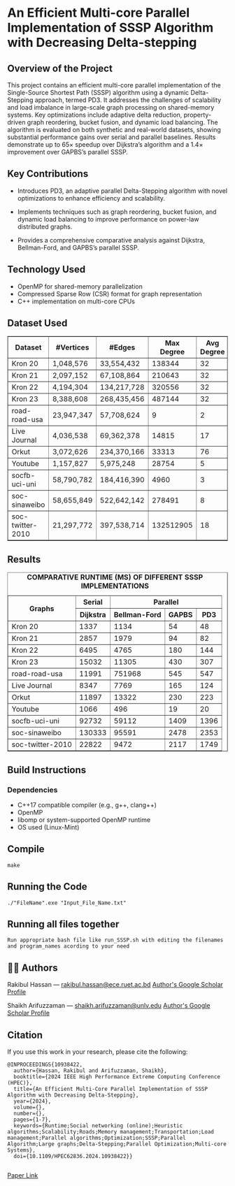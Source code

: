 # An Efficient Multi-core Parallel Implementation of SSSP Algorithm with Decreasing Delta-stepping

## Overview of the Project
This project contains an efficient multi-core parallel implementation of the Single-Source Shortest Path (SSSP) algorithm using a dynamic Delta-Stepping approach, termed PD3. It addresses the challenges of scalability and load imbalance in large-scale graph processing on shared-memory systems. Key optimizations include adaptive delta reduction, property-driven graph reordering, bucket fusion, and dynamic load balancing. The algorithm is evaluated on both synthetic and real-world datasets, showing substantial performance gains over serial and parallel baselines. Results demonstrate up to 65× speedup over Dijkstra’s algorithm and a 1.4× improvement over GAPBS’s parallel SSSP.

## Key Contributions
* Introduces PD3, an adaptive parallel Delta-Stepping algorithm with novel optimizations to enhance efficiency and scalability.

* Implements techniques such as graph reordering, bucket fusion, and dynamic load balancing to improve performance on power-law distributed graphs.

* Provides a comprehensive comparative analysis against Dijkstra, Bellman-Ford, and GAPBS’s parallel SSSP.

## Technology Used
* OpenMP for shared-memory parallelization
* Compressed Sparse Row (CSR) format for graph representation
* C++ implementation on multi-core CPUs

## Dataset Used
<table border="1" cellpadding="5" cellspacing="0">
  <thead>
    <tr>
      <th>Dataset</th>
      <th>#Vertices</th>
      <th>#Edges</th>
      <th>Max Degree</th>
      <th>Avg Degree</th>
    </tr>
  </thead>
  <tbody>
    <tr>
      <td>Kron 20</td>
      <td>1,048,576</td>
      <td>33,554,432</td>
      <td>138344</td>
      <td>32</td>
    </tr>
    <tr>
      <td>Kron 21</td>
      <td>2,097,152</td>
      <td>67,108,864</td>
      <td>210643</td>
      <td>32</td>
    </tr>
    <tr>
      <td>Kron 22</td>
      <td>4,194,304</td>
      <td>134,217,728</td>
      <td>320556</td>
      <td>32</td>
    </tr>
    <tr>
      <td>Kron 23</td>
      <td>8,388,608</td>
      <td>268,435,456</td>
      <td>487144</td>
      <td>32</td>
    </tr>
    <tr>
      <td>road-road-usa</td>
      <td>23,947,347</td>
      <td>57,708,624</td>
      <td>9</td>
      <td>2</td>
    </tr>
    <tr>
      <td>Live Journal</td>
      <td>4,036,538</td>
      <td>69,362,378</td>
      <td>14815</td>
      <td>17</td>
    </tr>
    <tr>
      <td>Orkut</td>
      <td>3,072,626</td>
      <td>234,370,166</td>
      <td>33313</td>
      <td>76</td>
    </tr>
    <tr>
      <td>Youtube</td>
      <td>1,157,827</td>
      <td>5,975,248</td>
      <td>28754</td>
      <td>5</td>
    </tr>
    <tr>
      <td>socfb-uci-uni</td>
      <td>58,790,782</td>
      <td>184,416,390</td>
      <td>4960</td>
      <td>3</td>
    </tr>
    <tr>
      <td>soc-sinaweibo</td>
      <td>58,655,849</td>
      <td>522,642,142</td>
      <td>278491</td>
      <td>8</td>
    </tr>
    <tr>
      <td>soc-twitter-2010</td>
      <td>21,297,772</td>
      <td>397,538,714</td>
      <td>132512905</td>
      <td>18</td>
    </tr>
  </tbody>
</table>


## Results
<table border="1" cellpadding="5" cellspacing="0">
  <caption><strong>COMPARATIVE RUNTIME (MS) OF DIFFERENT SSSP IMPLEMENTATIONS</strong></caption>
  <thead>
    <tr>
      <th rowspan="2">Graphs</th>
      <th colspan="1">Serial</th>
      <th colspan="3">Parallel</th>
    </tr>
    <tr>
      <th>Dijkstra</th>
      <th>Bellman-Ford</th>
      <th>GAPBS</th>
      <th>PD3</th>
    </tr>
  </thead>
  <tbody>
    <tr><td>Kron 20</td><td>1337</td><td>1134</td><td>54</td><td>48</td></tr>
    <tr><td>Kron 21</td><td>2857</td><td>1979</td><td>94</td><td>82</td></tr>
    <tr><td>Kron 22</td><td>6495</td><td>4765</td><td>180</td><td>144</td></tr>
    <tr><td>Kron 23</td><td>15032</td><td>11305</td><td>430</td><td>307</td></tr>
    <tr><td>road-road-usa</td><td>11991</td><td>751968</td><td>545</td><td>547</td></tr>
    <tr><td>Live Journal</td><td>8347</td><td>7769</td><td>165</td><td>124</td></tr>
    <tr><td>Orkut</td><td>11897</td><td>13322</td><td>230</td><td>223</td></tr>
    <tr><td>Youtube</td><td>1066</td><td>496</td><td>19</td><td>20</td></tr>
    <tr><td>socfb-uci-uni</td><td>92732</td><td>59112</td><td>1409</td><td>1396</td></tr>
    <tr><td>soc-sinaweibo</td><td>130333</td><td>95591</td><td>2478</td><td>2353</td></tr>
    <tr><td>soc-twitter-2010</td><td>22822</td><td>9472</td><td>2117</td><td>1749</td></tr>
  </tbody>
</table>

## Build Instructions
### Dependencies
* C++17 compatible compiler (e.g., g++, clang++)
* OpenMP
* libomp or system-supported OpenMP runtime
* OS used (Linux-Mint)

## Compile
```
make
```
## Running the Code
```
./"FileName".exe "Input_File_Name.txt"
```

## Running all files together
```
Run appropriate bash file like run_SSSP.sh with editing the filenames and program_names acording to your need
```

## 🧑‍💻 Authors
Rakibul Hassan — rakibul.hassan@ece.ruet.ac.bd
<a href= 'https://scholar.google.com/citations?user=_UJn9VoAAAAJ&hl=en&oi=ao'> Author's Google Scholar Profile</a>

Shaikh Arifuzzaman — shaikh.arifuzzaman@unlv.edu
<a href= 'https://scholar.google.com/citations?hl=en&user=_DSRMYIAAAAJ'> Author's Google Scholar Profile</a>

## Citation
If you use this work in your research, please cite the following:
```
@INPROCEEDINGS{10938422,
  author={Hassan, Rakibul and Arifuzzaman, Shaikh},
  booktitle={2024 IEEE High Performance Extreme Computing Conference (HPEC)}, 
  title={An Efficient Multi-Core Parallel Implementation of SSSP Algorithm with Decreasing Delta-Stepping}, 
  year={2024},
  volume={},
  number={},
  pages={1-7},
  keywords={Runtime;Social networking (online);Heuristic algorithms;Scalability;Roads;Memory management;Transportation;Load management;Parallel algorithms;Optimization;SSSP;Parallel Algorithm;Large graphs;Delta-Stepping;Parallel Optimization;Multi-core Systems},
  doi={10.1109/HPEC62836.2024.10938422}}


```
<a href= 'https://ieeexplore.ieee.org/abstract/document/10938422'> Paper Link  </a>


